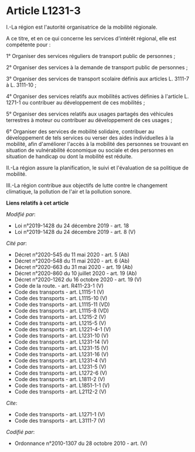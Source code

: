 # Article L1231-3

I.-La région est l'autorité organisatrice de la mobilité régionale. 

A ce titre, et en ce qui concerne les services d'intérêt régional, elle est compétente pour : 

1° Organiser des services réguliers de transport public de personnes ; 

2° Organiser des services à la demande de transport public de personnes ; 

3° Organiser des services de transport scolaire définis aux articles L. 3111-7 à L. 3111-10 ; 

4° Organiser des services relatifs aux mobilités actives définies à l'article L. 1271-1 ou contribuer au développement de ces
mobilités ; 

5° Organiser des services relatifs aux usages partagés des véhicules terrestres à moteur ou contribuer au développement de
ces usages ; 

6° Organiser des services de mobilité solidaire, contribuer au développement de tels services ou verser des aides
individuelles à la mobilité, afin d'améliorer l'accès à la mobilité des personnes se trouvant en situation de vulnérabilité
économique ou sociale et des personnes en situation de handicap ou dont la mobilité est réduite. 

II.-La région assure la planification, le suivi et l'évaluation de sa politique de mobilité. 

III.-La région contribue aux objectifs de lutte contre le changement climatique, la pollution de l'air et la pollution
sonore.

**Liens relatifs à cet article**

_Modifié par_:

  - Loi n°2019-1428 du 24 décembre 2019 - art. 18
  - Loi n°2019-1428 du 24 décembre 2019 - art. 8 (V)

_Cité par_:

  - Décret n°2020-545 du 11 mai 2020 - art. 5 (Ab)
  - Décret n°2020-548 du 11 mai 2020 - art. 6 (Ab)
  - Décret n°2020-663 du 31 mai 2020 - art. 19 (Ab)
  - Décret n°2020-860 du 10 juillet 2020 - art. 19 (Ab)
  - Décret n°2020-1262 du 16 octobre 2020 - art. 19 (V)
  - Code de la route. - art. R411-23-1 (V)
  - Code des transports - art. L1115-1 (V)
  - Code des transports - art. L1115-10 (V)
  - Code des transports - art. L1115-11 (VD)
  - Code des transports - art. L1115-8 (VD)
  - Code des transports - art. L1215-2 (V)
  - Code des transports - art. L1215-5 (V)
  - Code des transports - art. L1221-4-1 (V)
  - Code des transports - art. L1231-10 (V)
  - Code des transports - art. L1231-14 (V)
  - Code des transports - art. L1231-15 (V)
  - Code des transports - art. L1231-16 (V)
  - Code des transports - art. L1231-4 (V)
  - Code des transports - art. L1231-5 (V)
  - Code des transports - art. L1272-6 (V)
  - Code des transports - art. L1811-2 (V)
  - Code des transports - art. L1851-1-1 (V)
  - Code des transports - art. L2112-2 (V)

_Cite_:

  - Code des transports - art. L1271-1 (V)
  - Code des transports - art. L3111-7 (V)

_Codifié par_:

  - Ordonnance n°2010-1307 du 28 octobre 2010 - art. (V)
